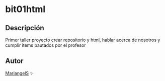 # bit01html

## Descripción
Primer taller proyecto crear repositorio y html, hablar acerca de nosotros y cumplir items pautados por el profesor

## Autor
[MariangelS](http://Wa.me/+573242056137) :sparkles:

